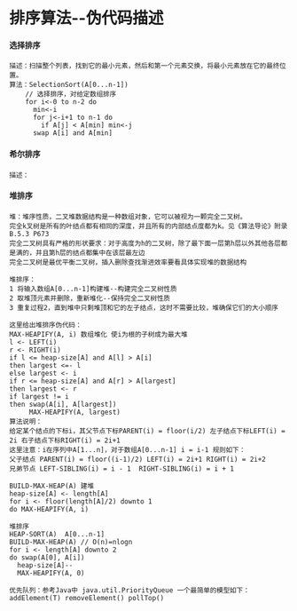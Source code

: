 # 排序算法--伪代码描述
#### 选择排序    
    描述：扫描整个列表，找到它的最小元素，然后和第一个元素交换，将最小元素放在它的最终位置。
    算法：SelectionSort(A[0...n-1])
        // 选择排序，对给定数组排序
        for i<-0 to n-2 do
          min<-i
          for j<-i+1 to n-1 do
            if A[j] < A[min] min<-j
          swap A[i] and A[min] 

#### 希尔排序
    描述：

#### 堆排序
    堆：堆序性质，二叉堆数据结构是一种数组对象，它可以被视为一颗完全二叉树。
    完全k叉树是所有的叶结点都有相同的深度，并且所有的内部结点度都为k。见《算法导论》附录B.5.3 P673
    完全二叉树具有严格的形状要求：对于高度为h的二叉树，除了最下面一层第h层以外其他各层都是满的，并且第h层的结点都集中在该层最左边
    完全二叉树是最优平衡二叉树，插入删除查找渐进效率要看具体实现堆的数据结构
    
    堆排序：
    1 将输入数组A[0...n-1]构建堆--构建完全二叉树性质
    2 取堆顶元素并删除，重新堆化--保持完全二叉树性质
    3 重复过程2，直到堆中只剩堆顶和它的左子结点，这时不需要比较，堆确保它们的大小顺序
    
    这里给出堆排序伪代码：
    MAX-HEAPIFY(A, i) 数组堆化 使i为根的子树成为最大堆
    l <- LEFT(i)
    r <- RIGHT(i)
    if l <= heap-size[A] and A[l] > A[i]
    then largest <=- l
    else largest <- i
    if r <= heap-size[A] and A[r] > A[largest]
    then largest <- r
    if largest != i
    then swap(A[i], A[largest])
         MAX-HEAPIFY(A, largest)
    算法说明：
    给定某个结点的下标i，其父节点下标PARENT(i) = floor(i/2) 左子结点下标LEFT(i) = 2i 右子结点下标RIGHT(i) = 2i+1
    这里注意：i在序列中A[1...n]，对于数组A[0...n-1] i = i-1 规则如下：
    父子结点 PARENT(i) = floor((i-1)/2) LEFT(i) = 2i+1 RIGHT(i) = 2i+2
    兄弟节点 LEFT-SIBLING(i) = i - 1  RIGHT-SIBLING(i) = i + 1
    
    BUILD-MAX-HEAP(A) 建堆
    heap-size[A] <- length[A]
    for i <- floor(length[A]/2) downto 1
    do MAX-HEAPIFY(A, i)
    
    堆排序
    HEAP-SORT(A)  A[0...n-1]
    BUILD-MAX-HEAP(A) // O(n)=nlogn
    for i <- length[A] downto 2
    do swap(A[0], A[i])
      heap-size[A]--
      MAX-HEAPIFY(A, 0)

    优先队列：参考Java中 java.util.PriorityQueue 一个最简单的模型如下：
    addElement(T) removeElement() pollTop()
    